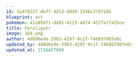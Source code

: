 ```yaml
---
id: 3a4f8237-def7-4d13-8dd9-1546c379718b
blueprint: art
pokemon: 41a896f1-dd01-4123-a8f4-452fa7f426ce
title: Feraligatr
image: 160.png
author: 4d8d6ede-5963-429f-9c2f-74b897007e0c
updated_by: 4d8d6ede-5963-429f-9c2f-74b897007e0c
updated_at: 1716477989
---
```

